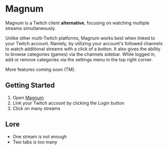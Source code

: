 # Magnum

Magnum is a Twitch client **alternative**, focusing on watching multiple streams simultaneously.

Unlike other multi-Twitch platforms, Magnum works best when linked to your Twitch account. Namely, by utilizing your account's followed channels to watch additional streams with a click of a button. It also gives the ability to browse categories (games) via the channels sidebar. While logged in, add or remove categories via the settings menu in the top right corner.

More features coming soon (TM).


## Getting Started

1) Open [Magnum](https://magnum-twitch.vercel.app/)
2) Link your Twitch account by clicking the Login button
3) Click on many streams

## Lore

- One stream is not enough
- Two tabs is too many

